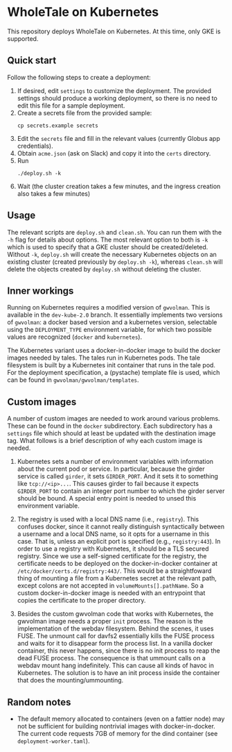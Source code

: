 # WholeTale on Kubernetes

This repository deploys WholeTale on Kubernetes. At this time, only GKE is supported.

## Quick start

Follow the following steps to create a deployment:

1. If desired, edit `settings` to customize the deployment. The provided settings should produce a working deployment, so there is no need to edit this file for a sample deployment.
2. Create a secrets file from the provided sample:
    ```
    cp secrets.example secrets
    ```
3. Edit the `secrets` file and fill in the relevant values (currently Globus app credentials).
4. Obtain `acme.json` (ask on Slack) and copy it into the `certs` directory.
5. Run
    ```
    ./deploy.sh -k
    ```
6. Wait (the cluster creation takes a few minutes, and the ingress creation also takes a few minutes)

## Usage

The relevant scripts are `deploy.sh` and `clean.sh`. You can run them with the `-h` flag for details about options. The most relevant option to both is `-k` which is used to specify that a GKE cluster should be created/deleted. Without `-k`, `deploy.sh` will create the necessary Kubernetes objects on an existing cluster (created previously by `deploy.sh -k`), whereas `clean.sh` will delete the objects created by `deploy.sh` without deleting the cluster.

## Inner workings

Running on Kubernetes requires a modified version of `gwvolman`. This is available in the `dev-kube-2.0` branch. It essentially implements two versions
of `gwvolman`: a docker based version and a kubernetes version, selectable using the `DEPLOYMENT_TYPE` environment variable, for which two possible values are recognized (`docker` and `kubernetes`).

The Kubernetes variant uses a docker-in-docker image to build the docker images needed by tales. The tales run in Kubernetes pods. The tale filesystem is built by a Kubernetes init container that runs in the tale pod. For the deployment specification, a (pystache) template file is used, which can be found in `gwvolman/gwvolman/templates`.

## Custom images

A number of custom images are needed to work around various problems. These can be found in the `docker` subdirectory. Each subdirectory has a `settings` file which should at least be updated with the destination image tag. What follows is a brief description of why each custom image is needed.

1. Kubernetes sets a number of environment variables with information about the current pod or service. In particular, because the girder service is called `girder`, it sets `GIRDER_PORT`. And it sets it to something like `tcp://<ip>...`. This causes girder to fail because it expects `GIRDER_PORT` to contain an integer port number to which the girder server should be bound. A special entry point is needed to unsed this environment variable.

2. The registry is used with a local DNS name (i.e., `registry`). This confuses docker, since it cannot really distinguish syntactically between a username and a local DNS name, so it opts for a username in this case. That is, unless an explicit port is specified (e.g., `registry:443`). In order to use a registry with Kubernetes, it should be a TLS secured registry. Since we use a self-signed certificate for the registry, the certificate needs to be deployed on the docker-in-docker container at `/etc/docker/certs.d/registry:443/`. This would be a straightfoward thing of mounting a file from a Kubernetes secret at the relevant path, except colons are not accepted in `volumeMounts[].pathName`. So a custom docker-in-docker image is needed with an entrypoint that copies the certificate to the proper directory.

3. Besides the custom gwvolman code that works with Kubernetes, the gwvolman image needs a proper `init` process. The reason is the implementation of the webdav filesystem. Behind the scenes, it uses FUSE. The unmount call for davfs2 essentially kills the FUSE process and waits for it to disappear form the process list. In a vanilla docker container, this never happens, since there is no init process to reap the dead FUSE process. The consequence is that ummount calls on a webdav mount hang indefinitely. This can cause all kinds of havoc in Kubernetes. The solution is to have an init process inside the container that does the mounting/ummounting.

## Random notes

* The default memory allocated to containers (even on a fattier node) may not be sufficient for building nontrivial images with docker-in-docker. The current code requests 7GB of memory for the dind container (see `deployment-worker.taml`).
